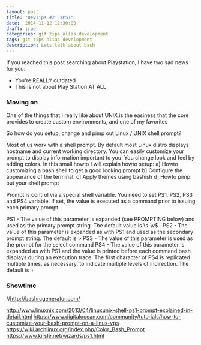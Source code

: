 ```yaml
---
layout: post
title: "DevTips #2: $PS1"
date:  2014-11-12 12:30:00
draft: true
categories: git tips alias development
tags: git tips alias development
description: Lets talk about bash 
---
```


If you reached this post searching about Playstation, I have two sad news for you:

* You're REALLY outdated
* This is not about Play Station AT ALL


### Moving on

One of the things that I really like about UNIX is the easiness that the core provides to create custom environments, and one of my favorites 


So how do you setup, change and pimp out Linux / UNIX shell prompt?

Most of us work with a shell prompt. By default most Linux distro displays hostname and current working directory. You can easily customize your prompt to display information important to you. You change look and feel by adding colors. In this small howto I will explain howto setup:
a] Howto customizing a bash shell to get a good looking prompt
b] Configure the appearance of the terminal.
c] Apply themes using bashish
d] Howto pimp out your shell prompt

Prompt is control via a special shell variable. You need to set PS1, PS2, PS3 and PS4 variable. If set, the value is executed as a command prior to issuing each primary prompt.

PS1 - The value of this parameter is expanded (see PROMPTING below) and used as the primary prompt string. The default value is \s-\v\$ .
PS2 - The value of this parameter is expanded as with PS1 and used as the secondary prompt string. The default is >
PS3 - The value of this parameter is used as the prompt for the select command
PS4 - The value of this parameter is expanded as with PS1 and the value is printed before each command bash displays during an execution trace. The first character of PS4 is replicated multiple times, as necessary, to indicate multiple levels of indirection. The default is +

### Showtime


//http://bashrcgenerator.com/

http://www.linuxnix.com/2013/04/linuxunix-shell-ps1-prompt-explained-in-detail.html
https://www.digitalocean.com/community/tutorials/how-to-customize-your-bash-prompt-on-a-linux-vps
https://wiki.archlinux.org/index.php/Color_Bash_Prompt
https://www.kirsle.net/wizards/ps1.html